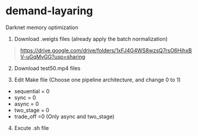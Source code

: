 # demand-layaring
Darknet memory optimization

1. Download .weigts files (already apply the batch normalization)
> https://drive.google.com/drive/folders/1xFJ4G4WS8wzsQ7rsO6HihxBV-uGqMvGG?usp=sharing

2. Download test50.mp4 files

3. Edit Make file (Choose one pipeline architecture, and change 0 to 1)

- sequential = 0
- sync = 0
- async = 0
- two_stage = 0
- trade_off =0 (Only async and two_stage)

4. Excute .sh file
